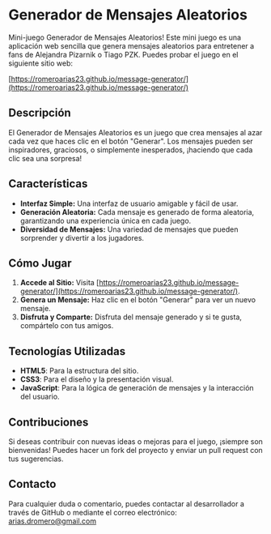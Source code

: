 # Generador de Mensajes Aleatorios

Mini-juego Generador de Mensajes Aleatorios! Este mini juego es una aplicación web sencilla que genera mensajes aleatorios para entretener a fans de Alejandra Pizarnik o Tiago PZK. Puedes probar el juego en el siguiente sitio web:

[https://romeroarias23.github.io/message-generator/](https://romeroarias23.github.io/message-generator/)

## Descripción

El Generador de Mensajes Aleatorios es un juego que crea mensajes al azar cada vez que haces clic en el botón "Generar". Los mensajes pueden ser inspiradores, graciosos, o simplemente inesperados, ¡haciendo que cada clic sea una sorpresa!

## Características

-   **Interfaz Simple:**  Una interfaz de usuario amigable y fácil de usar.
-   **Generación Aleatoria:**  Cada mensaje es generado de forma aleatoria, garantizando una experiencia única en cada juego.
-   **Diversidad de Mensajes:**  Una variedad de mensajes que pueden sorprender y divertir a los jugadores.

## Cómo Jugar

1.  **Accede al Sitio:**  Visita  [https://romeroarias23.github.io/message-generator/](https://romeroarias23.github.io/message-generator/).
2.  **Genera un Mensaje:**  Haz clic en el botón "Generar" para ver un nuevo mensaje.
3.  **Disfruta y Comparte:**  Disfruta del mensaje generado y si te gusta, compártelo con tus amigos.

## Tecnologías Utilizadas

-   **HTML5**: Para la estructura del sitio.
-   **CSS3**: Para el diseño y la presentación visual.
-   **JavaScript**: Para la lógica de generación de mensajes y la interacción del usuario.

## Contribuciones

Si deseas contribuir con nuevas ideas o mejoras para el juego, ¡siempre son bienvenidas! Puedes hacer un fork del proyecto y enviar un pull request con tus sugerencias.

## Contacto

Para cualquier duda o comentario, puedes contactar al desarrollador a través de GitHub o mediante el correo electrónico:  arias.dromero@gmail.com 

